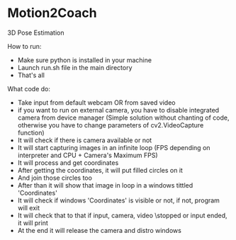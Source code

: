 # Motion2Coach

3D Pose Estimation

How to run:

- Make sure python is installed in your machine
- Launch run.sh file in the main directory
- That's all

What code do:

- Take input from default webcam OR from saved video
- if you want to run on external camera, you have to disable integrated camera from device manager (Simple solution
  without chanting of code, otherwise you have to change parameters of cv2.VideoCapture function)
- It will check if there is camera available or not
- It will start capturing images in an infinite loop (FPS depending on interpreter and CPU + Camera's Maximum FPS)
- It will process and get coordinates
- After getting the coordinates, it will put filled circles on it
- And join those circles too
- After than it will show that image in loop in a windows tittled 'Coordinates'
- It will check if windows 'Coordinates' is visible or not, if not, program will exit
- It will check that to that if input, camera, video \stopped or input ended, it will print
- At the end it will release the camera and distro windows